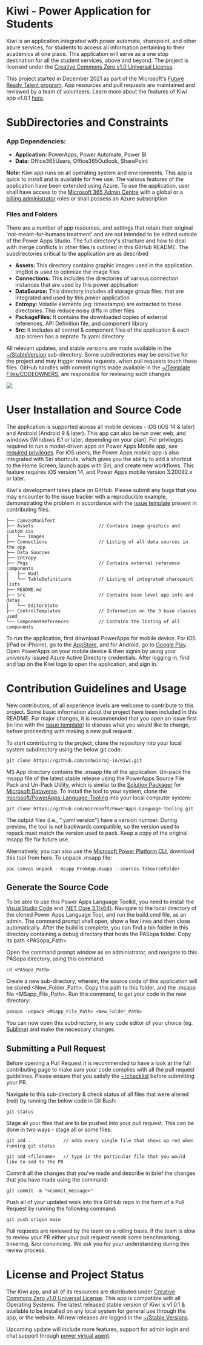 # Kiwi - Power Application for Students
Kiwi is an application integrated with power automate, sharepoint, and other azure services, for students to access all information pertaining to their academics at one place. This application will serve as a one stop destination for all the student services, above and beyond. The project is licensed under the [Creative Commons Zero v1.0 Universal License](https://github.com/thisisashwinraj/Kiwi-Power-Application/blob/main/LICENSE).

This project started in December 2021 as part of the Microsoft's [Future Ready Talent program](https://futurereadytalent.in/). App resources and pull requests are maintained and reviewed by a team of volunteers. Learn more about the features of Kiwi app v1.0.1 [here](https://github.com/thisisashwinraj/Kiwi-Power-Application#files-and-folders).

# SubDirectories and Constraints

### App Dependencies:
- **Application:** PowerApps, Power Automate, Power BI
- **Data:** Office365Users, Office365Outlook, SharePoint

**Note:** Kiwi app runs on all operating system and environments. This app is quick to install and is available for free use. The various features of the application have been extended using Azure. To use the application, user shall have access to the [Microsoft 365 Admin Centre](https://www.microsoft.com/en-in/microsoft-365/business/office-365-administration) with a global or a [billing administrator](https://docs.microsoft.com/en-us/azure/cost-management-billing/manage/manage-billing-access) roles or shall possess an Azure subscription

### Files and Folders
There are a number of app resources, and settings that retain their original 'not-meant-for-humans treatment' and are not intended to be edited outside of the Power Apps Studio.  The full directory's structure and how to deal with merge conflicts in other files is outlined in this GitHub README. The subdirectories critical to the application are as described
- **Assets:** This directory contains graphic images used in the application. ImgBot is used to optimize the image files
- **Connections:** This includes the directories of various connection instances that are used by this power application
- **DataSource:** This directory includes all storage group files, that are integrated and used by this power application
- **Entropy:** Volatile elements (eg: timestamps) are extracted to these directories. This reduce noisy diffs in other files
- **PackageFiles:** It contains the downloaded copies of external references, API Definition file, and component library
- **Src:** It includes all control & component files of the application & each app screen has a seprate .fx.yaml directory

All relevant updates, and stable versions are made available in the [~/StableVersion](https://github.com/thisisashwinraj/Kiwi-Power-Application/tree/main/stableVersions) sub-directory. Some subdirectories may be sensitive for the project and may trigger review requests, when pull requests touch these files. GitHub handles with commit rights made available in the [~/Template Files/CODEOWNERS](https://github.com/thisisashwinraj/Kiwi-Power-Application/blob/main/Template%20Files/CODEOWNERS), are responsible for reviewing such changes

![](https://github.com/thisisashwinraj/Kiwi-Power-Application/blob/main/Assets/kiwiAppReadme.png)

# User Installation and Source Code
The application is supported across all mobile devices - iOS (iOS 14 & later) and Android (Android 9 & later). This app can also be run over web, and windows (Windows 8.1 or later, depending on your plan). For privileges required to run a model-driven apps on Power Apps Mobile app, see [required privileges](https://docs.microsoft.com/en-us/dynamics365/mobile-app/set-up-dynamics-365-for-phones-and-dynamics-365-for-tablets#required-privileges). For iOS users, the Power Apps mobile app is also integrated with Siri shortcuts, which gives you the ability to add a shortcut to the Home Screen, launch apps with Siri, and create new workflows. This feature requires iOS version 14, and Power Apps mobile version 3.20092.x or later.

Kiwi's development takes place on GitHub. Please submit any bugs that you may encounter to the issue tracker with a reproducible example, demonstrating the problem in accordance with the [issue template](https://github.com/thisisashwinraj/Kiwi-Power-Application/tree/main/Template%20Files/ISSUE_TEMPLATE) present in contributing files.
    
    ├── CanvasManifest
    ├── Assets                        // Contains image graphics and custom css
    │   └── Images
    ├── Connections                   // Listing of all data sources in the app
    ├── Data Sources
    ├── Entropy
    ├── Pkgs                          // Contains external reference components
    │   ├── Wadl                      
    │   └── TableDefinitions          // Listing of integrated sharepoint lists
    ├── README.md                     
    ├── Src                           // Contains base level app info and datas
    │   └── EditorState
    ├── ControlTemplates              // Information on the 3 base classes used
    └── ComponentReferences           // Contains the listing of all components

To run the application, first download PowerApps for mobile device. For iOS (iPad or iPhone), go to the [AppStore](https://itunes.apple.com/app/powerapps/id1047318566?mt=8), and for Android, go to [Google Play](https://play.google.com/store/apps/details?id=com.microsoft.msapps). Open PowerApps on your mobile device & then signin by using your university issued Azure Active Directory credentials. After logging in, find and tap on the Kiwi logo to open the application, and sign in.
    
# Contribution Guidelines and Usage
New contributors, of all experience levels are welcome to contribute to this project. Some basic information about the project have been included in this README. For major changes, it is recommended that you open an issue first (in line with the [issue template](https://github.com/ashwinraj-in/Kiwi/tree/main/Template%20Files/ISSUE_TEMPLATE)) to discuss what you would like to change, before proceeding with making a new pull request.

To start contributing to the project, clone the repository into your local system subdirectory using the below git code:
```
git clone https://github.com/ashwinraj-in/Kiwi.git
```
MS App directory contains the .msapp file of the application. Un-pack the msapp file of the latest stable release using the PowerApps Source File Pack and Un-Pack Utility, which is similar to the [Solution Packager](https://docs.microsoft.com/en-us/power-platform/alm/solution-packager-tool) for [Microsoft Dataverse](https://powerplatform.microsoft.com/en-us/dataverse/). To install the tool to your system, clone the [microsoft/PowerApps-Language-Tooling](https://github.com/microsoft/PowerApps-Language-Tooling) into your local computer system:
```
git clone https://github.com/microsoft/PowerApps-Language-Tooling.git
```
The output files (i.e., ".yaml version") have a version number. During preview, the tool is not backwards compatible, so the version used to repack must match the version used to pack. Keep a copy of the original msapp file for future use.

Alternatively, you can also use the [Microsoft Power Platform CLI](https://docs.microsoft.com/en-us/powerapps/developer/data-platform/powerapps-cli#install-microsoft-power-platform-cli), download this tool from here. To unpack .msapp file:
```
pac canvas unpack --msapp FromApp.msapp --sources ToSourceFolder
```

## Generate the Source Code
To be able to use this Power Apps Language Toolkit, you need to install the [VisualStudio Code](https://code.visualstudio.com/) and [.NET Core 3.1(x64)](https://dotnet.microsoft.com/en-us/download/dotnet/3.1). Navigate to the local directory of the cloned Power Apps Language Tool, and run the build.cmd file, as an admin. The command prompt shall open, show a few lines and then close automatically. After the build is complete, you can find a bin folder in this directory containing a debug directory that hosts the PASopa folder. Copy its path <PASopa_Path>

Open the command prompt window as an administrator, and navigate to this PASopa directory, using this command:
```
cd <PASopa_Path>
```
Create a new sub-directory, wherein, the source code of this application will be stored <New_Folder_Path>. Copy this path to this folder, and the .msapp file <MSapp_File_Path>. Run this  command, to get your code in the new directory:
```
pasopa -unpack <MSapp_File_Path> <New_Folder_Path>
```
You can now open this subdirectory, in any code editor of your choice (eg. [Sublime](https://www.sublimetext.com/)) and make the necessary changes.

## Submitting a Pull Request
Before opening a Pull Request it is recommended to have a look at the full contributing page to make sure your code complies with all the pull request guidelines. Please ensure that you satisfy the [~/checklist](https://github.com/thisisashwinraj/Kiwi-Power-Application/tree/main/Template%20Files/PULL_REQUEST_TEMPLATE) before submitting your PR.

Navigate to this sub-directory & check status of all files that were altered (red) by running the below code in Git Bash:
```
git status
```
Stage all your files that are to be pushed into your pull request. This can be done in two ways - stage all or some files:
```
git add .            // adds every single file that shows up red when running git status
```
```
git add <filename>   // type in the particular file that you would like to add to the PR
```

Commit all the changes that you've made and describe in brief the changes that you have made using the command:
```
git commit -m "<commit_message>"
```
Push all of your updated work into this GitHub repo in the form of a Pull Request by running the following command:
```
git push origin main
```
Pull requests are reviewed by the team on a rolling basis. If the team is slow to review your PR either your pull request needs some benchmarking, tinkering, &/or convincing. We ask you for your understanding during this review process.

# License and Project Status
The Kiwi app, and all of its resources are distributed under [Creative Commons Zero v1.0 Universal License](https://github.com/thisisashwinraj/Kiwi-Power-Application/blob/main/LICENSE). This app is compatible with all Operating Systems. The latest released stable version of Kiwi is v1.0.1 & available to be installed on any local system for general use through the app, or the website. All new releases are logged in the [~/Stable Versions](https://github.com/thisisashwinraj/Kiwi-Power-Application/tree/main/stableVersions).

Upcoming update will include more features, support for admin logIn and chat support through [power virtual agent](https://powervirtualagents.microsoft.com/en-us/).
